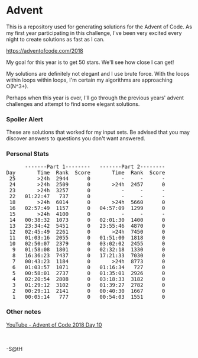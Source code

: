 <h1>Advent</h1>

This is a repository used for generating solutions for the Advent of Code.
As my first year participating in this challenge, I've been very excited every
night to create solutions as fast as I can.

https://adventofcode.com/2018

My goal for this year is to get 50 stars.  We'll see how close I can get!

My solutions are definitely not elegant and I use brute force.  With the loops
within loops within loops, I'm certain my algorithms are approaching O(N^3+).

Perhaps when this year is over, I'll go through the previous years' advent
challenges and attempt to find some elegant solutions.

<h3>Spoiler Alert</h3>
These are solutions that worked for my input sets.  Be advised that you may
discover answers to questions you don't want answered.

<h3>Personal Stats</h3>
<pre>
      -------Part 1--------   -------Part 2--------
Day       Time  Rank  Score       Time  Rank  Score
 25       >24h  2944      0          -     -      -
 24       >24h  2509      0       >24h  2457      0
 23       >24h  3257      0          -     -      -
 22   01:22:47   737      0          -     -      -
 18       >24h  6014      0       >24h  5660      0
 16   02:57:49  1157      0   04:57:09  1299      0
 15       >24h  4100      0          -     -      -
 14   00:38:32  1073      0   02:01:30  1400      0
 13   23:34:42  5451      0   23:55:46  4870      0
 12   02:45:49  2261      0       >24h  7450      0
 11   01:03:16  2055      0   01:51:00  1818      0
 10   02:50:07  2379      0   03:02:02  2455      0
  9   01:58:08  1801      0   02:32:18  1330      0
  8   16:36:23  7437      0   17:21:33  7030      0
  7   00:43:23  1184      0       >24h  8773      0
  6   01:03:57  1071      0   01:16:34   727      0
  5   00:58:01  2737      0   01:35:01  2926      0
  4   02:20:54  2808      0   03:18:33  3182      0
  3   01:29:12  3102      0   01:39:27  2782      0
  2   00:29:11  2141      0   00:40:30  1667      0
  1   00:05:14   777      0   00:54:03  1551      0
</pre>

<h3>Other notes</h3>
<a href="https://youtu.be/aiS_RjR5PS0">YouTube - Advent of Code 2018 Day 10</a>

</br></br>
-S@tH
